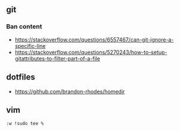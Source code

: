 ## git

### Ban content

* https://stackoverflow.com/questions/6557467/can-git-ignore-a-specific-line
* https://stackoverflow.com/questions/5270243/how-to-setup-gitattributes-to-filter-part-of-a-file

## dotfiles

* https://github.com/brandon-rhodes/homedir

## vim

    :w !sudo tee %
